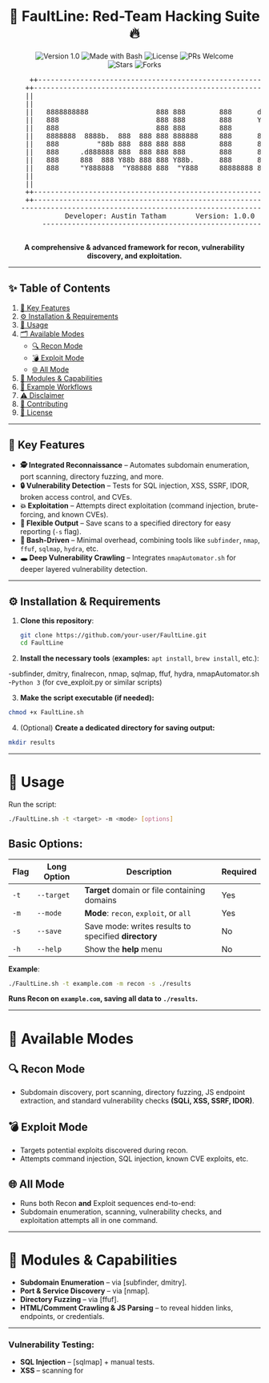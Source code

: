 <h1 align="center">🚀 FaultLine: Red-Team Hacking Suite 🔥</h1>

<p align="center">
  <img src="https://img.shields.io/badge/Version-1.0-blue.svg" alt="Version 1.0">
  <img src="https://img.shields.io/badge/Made%20with-Bash-success.svg" alt="Made with Bash">
  <img src="https://img.shields.io/badge/License-Choose%20a%20license-orange.svg" alt="License">
  <img src="https://img.shields.io/badge/PRs-Welcome-brightgreen.svg" alt="PRs Welcome">
  <br>
  <img src="https://img.shields.io/github/stars/your-username/FaultLine?style=social" alt="Stars">
  <img src="https://img.shields.io/github/forks/your-username/FaultLine?style=social" alt="Forks">
</p>

<div align="center">
  
  <pre>
     ++----------------------------------------------------------------------------------++
    ++----------------------------------------------------------------------------------++
    ||                                                                                  ||
    ||                                                                                  ||
    ||   8888888888                888 888        888      d8b                   888    ||
    ||   888                       888 888        888      Y8P                   888    ||
    ||   888                       888 888        888                            888    ||
    ||   8888888  8888b.  888  888 888 888888     888      888 88888b.   .d88b.  888    ||
    ||   888         "88b 888  888 888 888        888      888 888 "88b d8P  Y8b 888    ||
    ||   888     .d888888 888  888 888 888        888      888 888  888 88888888 Y8P    ||
    ||   888     888  888 Y88b 888 888 Y88b.      888      888 888  888 Y8b.      "     ||
    ||   888     "Y888888  "Y88888 888  "Y888     88888888 888 888  888  "Y8888  888    ||
    ||                                                                                  ||
    ||                                                                                  ||
    ++----------------------------------------------------------------------------------++
    ++----------------------------------------------------------------------------------++
   ------------------------------------------------------------
            Developer: Austin Tatham       Version: 1.0.0
        ------------------------------------------------------------
  </pre>
  
  <strong>A comprehensive & advanced framework for recon, vulnerability discovery, and exploitation.</strong>

</div>

---

## ✨ Table of Contents

1. [🔑 Key Features](#-key-features)
2. [⚙️ Installation & Requirements](#️-installation--requirements)
3. [🚀 Usage](#-usage)
4. [🗂 Available Modes](#-available-modes)
   - [🔍 Recon Mode](#recon-mode)
   - [💣 Exploit Mode](#exploit-mode)
   - [🌐 All Mode](#all-mode)
5. [🔧 Modules & Capabilities](#-modules--capabilities)
6. [🎯 Example Workflows](#-example-workflows)
7. [⚠️ Disclaimer](#️-disclaimer)
8. [🤝 Contributing](#-contributing)
9. [📜 License](#-license)

---

## 🔑 Key Features

- **🕵️ Integrated Reconnaissance** – Automates subdomain enumeration, port scanning, directory fuzzing, and more.
- **🔒 Vulnerability Detection** – Tests for SQL injection, XSS, SSRF, IDOR, broken access control, and CVEs.
- **💥 Exploitation** – Attempts direct exploitation (command injection, brute-forcing, and known CVEs).
- **📁 Flexible Output** – Save scans to a specified directory for easy reporting (`-s` flag).
- **🐚 Bash-Driven** – Minimal overhead, combining tools like `subfinder`, `nmap`, `ffuf`, `sqlmap`, `hydra`, etc.
- **🕳️ Deep Vulnerability Crawling** – Integrates `nmapAutomator.sh` for deeper layered vulnerability detection.

---

## ⚙️ Installation & Requirements

1. **Clone this repository**:
   ```bash
   git clone https://github.com/your-user/FaultLine.git
   cd FaultLine

2. **Install the necessary tools** (**examples:** `apt install`, `brew install`, etc.):

  -subfinder, dmitry, finalrecon, nmap, sqlmap, ffuf, hydra, nmapAutomator.sh  
  -`Python 3` (for cve_exploit.py or similar scripts)

3. **Make the script executable (if needed):**

  ```bash
  chmod +x FaultLine.sh
  ```
4. (Optional) **Create a dedicated directory for saving output:**

  ```bash
  mkdir results
  ```
-------
# 🚀 Usage
Run the script:

```bash
./FaultLine.sh -t <target> -m <mode> [options]
```
## **Basic Options:**  

| Flag | Long Option   | Description                                              | Required |
|------|--------------|---------------------------------------------------------|----------|
| `-t` | `--target`   | **Target** domain or file containing domains            | Yes      |
| `-m` | `--mode`     | **Mode**: `recon`, `exploit`, or `all`                  | Yes      |
| `-s` | `--save`     | Save mode: writes results to specified **directory**    | No       |
| `-h` | `--help`     | Show the **help** menu                                  | No       |

**Example**:  
```bash
./FaultLine.sh -t example.com -m recon -s ./results
```

<strong>Runs Recon on `example.com`, saving all data to `./results`.</strong>

---

# 📂 **Available Modes**  

## 🔍 Recon Mode
- Subdomain discovery, port scanning, directory fuzzing, JS endpoint extraction, and standard vulnerability checks **(SQLi, XSS, SSRF, IDOR)**.
## 💣 Exploit Mode
- Targets potential exploits discovered during recon.
- Attempts command injection, SQL injection, known CVE exploits, etc.
## 🌐 All Mode
- Runs both Recon **and** Exploit sequences end-to-end:
- Subdomain enumeration, scanning, vulnerability checks, and exploitation attempts all in one command.

---

# **🔧 Modules & Capabilities**
- **Subdomain Enumeration** – via [subfinder, dmitry].
- **Port & Service Discovery** – via [nmap].
- **Directory Fuzzing** – via [ffuf].
- **HTML/Comment Crawling & JS Parsing** – to reveal hidden links, endpoints, or credentials.
---
### **Vulnerability Testing:**
- **SQL Injection** – [sqlmap] + manual tests.
- **XSS** – scanning for **<script>** tags, reflection points.
- **SSRF** – parameter-based checks to internal endpoints.
- **IDOR / Broken Access Control** – checks for direct object references or missing ACLs.
- **Deep Vuln Scan** – using `nmapAutomator.sh -t Vulns.`
### **Exploitation:**
- **Command Injection** – tests with injected whoami, etc.
- **SSH Brute Force** – via [hydra].
- **Known CVE Exploits** – run `cve_exploit.py` or similar scripts.
- **Privilege Escalation Checks** – scanning for **admin endpoints**, **403 bypass**, etc.
### **Output Management:**
- `-s <dir>` – saves all logs and data to a chosen directory.
- **DEBUG=1 – set in script for verbose, debug-level logging.

---
### ⚠️ Disclaimer
  This project is for research, and educational purposes only.  
  Always ensure you have explicit permission before testing or attacking any systems.
  No liability is assumed by the author for misuse or damage caused by this software.  
    This _tool_ is only meant to demonstrate what a would be hacker would maybe use.  
    Use according to the law.
---
 I'm mainly focused on automating **_manual_ enumeration and exploitation**.  
 Currently this tool automates a bunch of tasks, but my goal is to make FaultLine think and behave/respond more like a human hacker rather than just running tools and spitting out results.  
 
 In other words, my focus is on expanding the manual side of the code.
So that when using this _tool_, you get more than just another mediocore scan with cluttered results that never lead to any type of result. 

Instead of just listing outputs, it should actually analyze what it finds and adapt—like if it discovers a certain tech stack.   
  It should immediately check for vulnerabilities related to it. If it finds an exposed API key, 
  it shouldn’t just save it to a file; it should actually try using it against the API and see what it can access.  
  
---------------------
# **I want FaultLine to act like a real pentester would:**  

   **1. Thoroughly map the attack surface, treating every little detail as a potential lead.**
  
   **2. Use recon data for smart exploitation, like chaining an exposed admin panel with a weak password into full access.**
  
   **3. Combine manual methods and automation to go deep and find things most automated tools would miss.**

---
## As of right now it's a multi-tool automater with some unique aspects that go along with them.  
-------  

## **Some** of the _"unique"_ aspects that I intend to implement,(some already have been).  

 ### **Manual API Testing**
  - Parse JavaScript files for API endpoints & secrets  
  - Send crafted API requests to test for IDOR, rate-limit bypass, etc.  

 ### **Fuzzing Based on Findings**  
  - Adjust wordlists based on discovered tech  
  - Focus on paths likely to contain juicy info (e.g., `/admin`, `/wp-json/`)  

 ### **Using Recon Data to Guide Attacks**
  - Extract leaked credentials, API keys, or tokens  
  - Test against discovered endpoints in real-time  
---
## **Exploitation Phase**

**Using What’s Found to Gain More Access**
  - Test SQL injection manually with crafted payloads  
  - Try XSS payloads across multiple contexts (reflected, stored, DOM)  
**Chaining Vulnerabilities**
  - **Example**: CORS misconfiguration + API Key Leakage → Full Account Takeover  
**Privilege Escalation**  
  - Switch cookies, headers, and user roles to escalate access  
  - Look for IDOR vulnerabilities in APIs
---
## Examples ##

### **Testing Authentication Bypass Without Tools**
  ``` bash
  curl -X POST "https://target.com/login" -d "username=admin'--&password="
  ```
  Instead of simply running `Hydra`, the script should recognize authentication weaknesses (e.g., SQL injection in login forms) and attempt them dynamically.

### **Manually Exploiting Open Directories**
``` bash
curl -s https://target.com/.git/config
```
  If directory listing is enabled, the tool should recognize this and automatically attempt to retrieve sensitive files (e.g., .git, .env, backup.sql).

### **Adaptive URL Fuzzing**

```bash
  for endpoint in "admin" "backup" "hidden" "old"; do
      curl -s -o /dev/null -w "%{http_code}" "https://target.com/$endpoint"
  done
```
Rather than blindly fuzzing, the tool should prioritize directories based on prior reconnaissance (e.g., tech stack hints, known CMS structures).

### **Checking for Misconfigured APIs**

``` bash
curl -s -H "Authorization: Bearer invalidtoken" "https://api.target.com/v1/users"
```
If an API responds with **"Invalid Token"** instead of **"Unauthorized"**, the script should recognize it as a potential IDOR or broken access control vulnerability.

The end goal is to make it not just another automated tool but one that actually learns, makes smart decisions, and finds bugs others won’t.
---
### 🤝 Contributing  
Fork this repo.  
- **Create a new branch:** git checkout -b feature/awesome-improvement.  
- **Commit your changes:** git commit -m 'Add a cool feature'.  
- **Push to your branch:** git push origin feature/awesome-improvement.  
- **Submit a Pull Request.**
---
  - **I'm far from a _seasoned_ hacker or an _experienced_ programmer.**
  - **Any contribution of any form, even if only words are appreciated.**  
---
# **🎯 Example Workflows**  

## - **Full Recon & Exploit:**

  ```bash
  ./FaultLine.sh -t target-example.com -m all -s output_results
  ```
  - **Performs subdomain enumeration, scanning, vuln detection, exploitation attempts – saves it all.
---  
  ## - **Recon Only:**
  
  ```bash
  ./FaultLine.sh -t target-example.com -m recon
  ```
  - **Gathers host intelligence, subdomains, open ports, and basic vulnerability insights.
---
  ## - **Focused Exploitation:**
  
  ```bash
  ./FaultLine.sh -t target-example.com -m exploit -s exploited_results
  ```
  - **Skips the broad recon steps and directly tries exploit modules, logging to exploited_results.
---
📜 License

mathematica
Copy
Edit
[Your License Text Here]
Happy hacking and stay authorized! Use responsibly to secure and strengthen systems, not harm them.

1. **Clone this repository**:
   ```bash
   git clone https://github.com/your-username/FaultLine.git
   cd FaultLine
